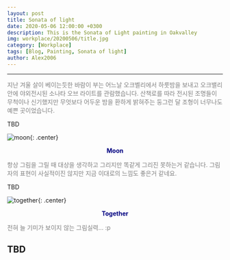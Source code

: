 ```yaml
---
layout: post
title: Sonata of light
date: 2020-05-06 12:00:00 +0300
description: This is the Sonata of Light painting in Oakvalley
img: workplace/20200506/title.jpg
category: [Workplace]
tags: [Blog, Painting, Sonata of light]
author: Alex2006
---
```

  
  
------
<span style="color:gray">
지난 겨울 살이 베이는듯한 바람이 부는 어느날 오크벨리에서 하룻밤을 보내고
오크밸리 안에 야외전시된 소나타 오브 라이트를 관람했습니다.
산책로를 따라 전시된 조명들이 무척이나 신기했지만 무엇보다 어두운 밤을 환하게 밝혀주는
둥그런 달 조형이 너무나도 예쁜 곳이었습니다.
</span>  

> <span style="color:silver">
TBD
</span>

![moon]({{site.baseurl}}/assets/img/workplace/20200506/MoonNight.jpg){: .center}
**<center><span style="color:navy">Moon</span></center>** 

<span style="color:gray">
항상 그림을 그릴 때 대상을 생각하고 그리지만 똑같게 그리진 못하는거 같습니다.
그림자의 표현이 사실적이진 않지만 지금 이대로의 느낌도 좋은거 같네요.
</span>

> <span style="color:silver">
TBD
</span>

![together]({{site.baseurl}}/assets/img/workplace/20200506/Moon.jpg){: .center}
**<center><span style="color:navy">Together</span></center>** 

<span style="color:gray">
전혀 늘 기미가 보이지 않는 그림실력... :p
</span>

> <span style="color:silver">
TBD
</span>
------
